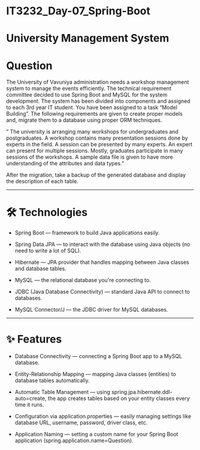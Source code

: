 # IT3232_Day-07_Spring-Boot

# University Management System

# Question
The University of Vavuniya administration needs a workshop management system to manage the events efficiently. The technical requirement committee decided to use Spring Boot and  MySQL for the system development. The system has been divided into components and assigned to each 3rd year IT student. 
You have been assigned to a task “Model Building”. The following requirements are given to create proper models and, migrate them to a database using proper ORM techniques. 

” The university is arranging many workshops for undergraduates and postgraduates. A workshop contains many presentation sessions done by experts in the field. A session can be presented by many experts. An expert can present for multiple sessions. Mostly, graduates participate in many sessions of the workshops. A sample data file is given to have more understanding of the attributes and data types.”

After the migration, take a backup of the generated database and display the description of 
each table.

---

# 🛠 Technologies
- Spring Boot — framework to build Java applications easily.

- Spring Data JPA — to interact with the database using Java objects (no need to write a lot of SQL).

- Hibernate — JPA provider that handles mapping between Java classes and database tables.

- MySQL — the relational database you're connecting to.

- JDBC (Java Database Connectivity) — standard Java API to connect to databases.

- MySQL Connector/J — the JDBC driver for MySQL databases.

---

# ✨ Features
- Database Connectivity — connecting a Spring Boot app to a MySQL database.

- Entity-Relationship Mapping — mapping Java classes (entities) to database tables automatically.

- Automatic Table Management — using spring.jpa.hibernate.ddl-auto=create, the app creates tables based on your entity classes every time it runs.

- Configuration via application.properties — easily managing settings like database URL, username, password, driver class, etc.

- Application Naming — setting a custom name for your Spring Boot application (spring.application.name=Question).


